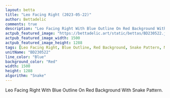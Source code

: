 ```yaml
---
layout: betta
title: "Leo Facing Right (2023-05-22)"
author: Bettadelic
comments: true
description: "Leo Facing Right With Blue Outline On Red Background With Snake Pattern."
actpub_featured_image: "https://bettadelic.art/static/bettas/BD230522.jpg"
actpub_featured_image_width: 1500
actpub_featured_image_height: 1288
tags: [Leo Facing Right, Blue Outline, Red Background, Snake Pattern, May 2023]
unitName: "BD230522"
line_color: "Blue"
background_color: "Red"
width: 1500
height: 1288
algorithm: "Snake"
---
```


Leo Facing Right With Blue Outline On Red Background With Snake Pattern.
